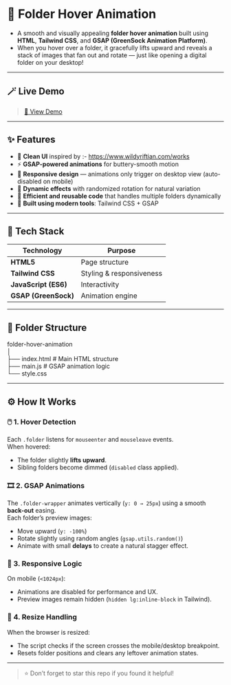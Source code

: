 # 📁 Folder Hover Animation

- A smooth and visually appealing **folder hover animation** built using **HTML**, **Tailwind CSS**, and **GSAP (GreenSock Animation Platform)**. <br>  
- When you hover over a folder, it gracefully lifts upward and reveals a stack of images that fan out and rotate — just like opening a digital folder on your desktop!

---

## 🪄 Live Demo
> [🔗 View Demo](#)

---

## ✨ Features

- 🎨 **Clean UI** inspired by :- https://www.wildyriftian.com/works  
- ⚡ **GSAP-powered animations** for buttery-smooth motion  
- 📱 **Responsive design** — animations only trigger on desktop view (auto-disabled on mobile)  
- 💫 **Dynamic effects** with randomized rotation for natural variation  
- 🧠 **Efficient and reusable code** that handles multiple folders dynamically  
- 🧩 **Built using modern tools**: Tailwind CSS + GSAP  

---

## 🧰 Tech Stack

| Technology | Purpose |
|-------------|----------|
| **HTML5** | Page structure |
| **Tailwind CSS** | Styling & responsiveness |
| **JavaScript (ES6)** | Interactivity |
| **GSAP (GreenSock)** | Animation engine |

---

## 📂 Folder Structure
folder-hover-animation <br>
│<br>
├── index.html # Main HTML structure <br>
├── main.js # GSAP animation logic <br>
└── style.css 


---

## ⚙️ How It Works

### 🖱️ 1. Hover Detection
Each `.folder` listens for `mouseenter` and `mouseleave` events.  
When hovered:
- The folder slightly **lifts upward**.
- Sibling folders become dimmed (`disabled` class applied).

### 🎞️ 2. GSAP Animations
The `.folder-wrapper` animates vertically (`y: 0 → 25px`) using a smooth **back-out** easing.  
Each folder’s preview images:
- Move upward (`y: -100%`)
- Rotate slightly using random angles (`gsap.utils.random()`)
- Animate with small **delays** to create a natural stagger effect.

### 📱 3. Responsive Logic
On mobile (`<1024px`):
- Animations are disabled for performance and UX.
- Preview images remain hidden (`hidden lg:inline-block` in Tailwind).

### 🔄 4. Resize Handling
When the browser is resized:
- The script checks if the screen crosses the mobile/desktop breakpoint.
- Resets folder positions and clears any leftover animation states.

---

> ⭐ Don’t forget to star this repo if you found it helpful!